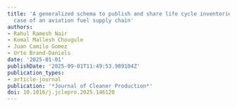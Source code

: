 ```yaml
---
title: 'A generalized schema to publish and share life cycle inventories (LCI): Exemplary
  case of an aviation fuel supply chain'
authors:
- Rahul Ramesh Nair
- Komal Mallesh Chougule
- Juan Camilo Gomez
- Urte Brand-Daniels
date: '2025-01-01'
publishDate: '2025-09-01T11:49:53.989104Z'
publication_types:
- article-journal
publication: '*Journal of Cleaner Production*'
doi: 10.1016/j.jclepro.2025.146120
---
```

